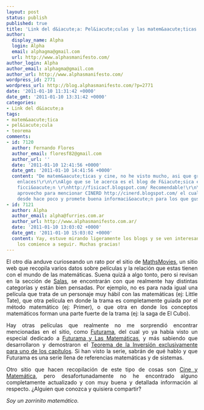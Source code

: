 ```yaml
---
layout: post
status: publish
published: true
title: 'Link del d&iacute;a: Pel&iacute;culas y las matem&aacute;ticas'
author:
  display_name: Alpha
  login: Alpha
  email: alphagma@gmail.com
  url: http://www.alphasmanifesto.com/
author_login: Alpha
author_email: alphagma@gmail.com
author_url: http://www.alphasmanifesto.com/
wordpress_id: 2771
wordpress_url: http://blog.alphasmanifesto.com/?p=2771
date: '2011-01-10 11:31:42 +0000'
date_gmt: '2011-01-10 13:31:42 +0000'
categories:
- Link del d&iacute;a
tags:
- matem&aacute;tica
- pel&iacute;cula
- teorema
comments:
- id: 7120
  author: Fernando Flores
  author_email: floresf82@gmail.com
  author_url: ''
  date: '2011-01-10 12:41:56 +0000'
  date_gmt: '2011-01-10 14:41:56 +0000'
  content: "De matem&aacute;ticas y cine, no he visto mucho, asi que gracias por los
    enlaces!\r\n\r\nAlgo que se le acerca es el blog de F&iacute;sica en la ciencia
    ficci&oacute;n \r\nhttp://fisicacf.blogspot.com/ Recomendable!\r\n\r\nY semi-off-topic,
    aprovecho para mencionar CINERD http://cinerd.blogspot.com/ el cual estoy siguiendo
    desde hace poco y promete buena informaci&oacute;n para los que gustan del cine.\r\n\r\nSaludos!"
- id: 7121
  author: Alpha
  author_email: alpha@furries.com.ar
  author_url: http://www.alphasmanifesto.com.ar/
  date: '2011-01-10 13:03:02 +0000'
  date_gmt: '2011-01-10 15:03:02 +0000'
  content: Yay, estuve mirando ligeramente los blogs y se ven interesantes, seguramente
    los comience a seguir. Muchas gracias!
---
```

<p style="text-align: justify;">El otro d&iacute;a anduve curioseando un rato por el sitio de <a href="http://www.mathsmovies.com/">MathsMovies</a>, un sitio web que recopila varios datos sobre pel&iacute;culas y la relaci&oacute;n que estas tienen con el mundo de las matem&aacute;ticas. Suena quiz&aacute; a algo tonto, pero si revisan en la secci&oacute;n de <a href="http://www.mathsmovies.com/salas/salas.htm">Salas</a>, se encontrar&aacute;n con que realmente hay distintas categor&iacute;as y est&aacute;n bien pensadas. Por ejemplo, no es para nada igual una pel&iacute;cula que trata de un personaje muy h&aacute;bil con las matem&aacute;ticas (ej: Little Tate), que otra pel&iacute;cula en donde la trama es completamente guiada por el m&eacute;todo matem&aacute;tico (ej: Primer), o que otra en donde los conceptos matem&aacute;ticos forman una parte fuerte de la trama (ej: la saga de El Cubo).</p>
<p style="text-align: justify;">Hay otras pel&iacute;culas que realmente no me sorprendi&oacute; encontrar mencionadas en el sitio, como <a href="http://www.mathsmovies.com/futurama/Sala17_Futurama.htm">Futurama</a>, del cual yo ya hab&iacute;a visto un especial dedicado a <a href="http://www.seriesyonkis.com/capitulo/futurama-extras/futurama-y-las-matematicas/49712/">Futurama y Las Matem&aacute;ticas</a>, y m&aacute;s sabiendo que desarrollaron y demostraron el <a href="http://alt1040.com/2010/08/guionista-de-futurama-creo-y-comprobo-un-teorema-para-el-ultimo-episodio-de-la-serie">Teorema de la Inversi&oacute;n exclusivamente para uno de los cap&iacute;tulos</a>. Si han visto la serie, sabr&aacute;n de qu&eacute; hablo y que Futurama es una serie llena de referencias matem&aacute;ticas y de sistemas.</p>
<p style="text-align: justify;">Otro sitio que hacen recopilaci&oacute;n de este tipo de cosas son <a href="http://www.sectormatematica.cl/cine.htm">Cine y Matem&aacute;tica</a>, pero desafortunadamente no he encontrado alguno completamente actualizado y con muy buena y detallada informaci&oacute;n al respecto. &iquest;Alguien que conozca y quisiera compartir?</p>
<p style="text-align: justify;"><em>Soy un zorrinito matem&aacute;tico.</em></p>
